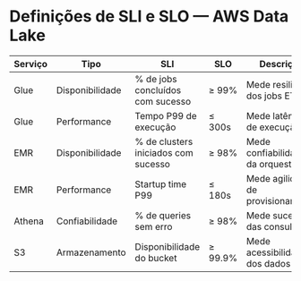 # Definições de SLI e SLO — AWS Data Lake

| Serviço | Tipo | SLI | SLO | Descrição |
|----------|------|-----|-----|------------|
| Glue | Disponibilidade | % de jobs concluídos com sucesso | ≥ 99% | Mede resiliência dos jobs ETL |
| Glue | Performance | Tempo P99 de execução | ≤ 300s | Mede latência de execução |
| EMR | Disponibilidade | % de clusters iniciados com sucesso | ≥ 98% | Mede confiabilidade da orquestração |
| EMR | Performance | Startup time P99 | ≤ 180s | Mede agilidade de provisionamento |
| Athena | Confiabilidade | % de queries sem erro | ≥ 98% | Mede sucesso das consultas |
| S3 | Armazenamento | Disponibilidade do bucket | ≥ 99.9% | Mede acessibilidade dos dados |
